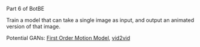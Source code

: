 Part 6 of BotBE

Train a model that can take a single image as input, and output an animated version of that image. 

Potential GANs: [First Order Motion Model](https://github.com/AliaksandrSiarohin/first-order-model), [vid2vid](https://github.com/NVIDIA/vid2vid)
